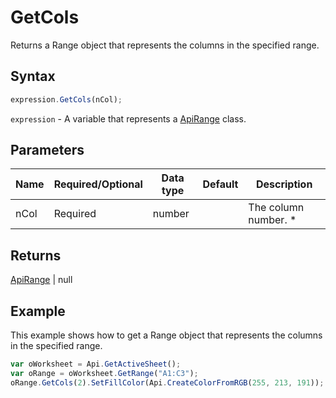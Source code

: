 # GetCols

Returns a Range object that represents the columns in the specified range.

## Syntax

```javascript
expression.GetCols(nCol);
```

`expression` - A variable that represents a [ApiRange](../ApiRange.md) class.

## Parameters

| **Name** | **Required/Optional** | **Data type** | **Default** | **Description** |
| ------------- | ------------- | ------------- | ------------- | ------------- |
| nCol | Required | number |  | The column number. * |

## Returns

[ApiRange](../../ApiRange/ApiRange.md) | null

## Example

This example shows how to get a Range object that represents the columns in the specified range.

```javascript
var oWorksheet = Api.GetActiveSheet();
var oRange = oWorksheet.GetRange("A1:C3");
oRange.GetCols(2).SetFillColor(Api.CreateColorFromRGB(255, 213, 191));
```
